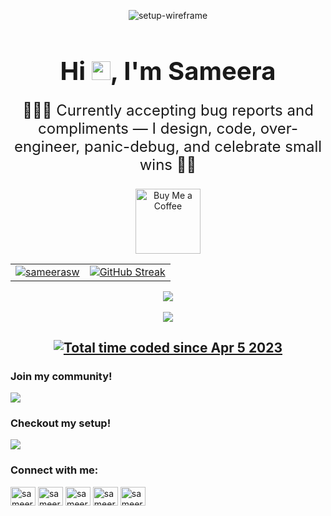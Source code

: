 <p align="center">
  <img src="https://github.com/user-attachments/assets/f4ebc8b4-a87f-49ed-a4b3-c16f377c2c8f" alt="setup-wireframe" />
</p>


<h1 align="center" style="border: none; font-size: 2.5rem; margin-bottom: 0;">
  Hi <img src="https://media.giphy.com/media/hvRJCLFzcasrR4ia7z/giphy.gif" width="30px" />, I'm Sameera
</h1>


<p align="center" style="border: none; font-weight: normal; font-size: 1.5rem;">
  👨🏻‍💻 Currently accepting bug reports and compliments — I design, code, over-engineer, panic-debug, and celebrate small wins 🎉😎
</p>

<p align="center">
  <a href="https://www.buymeacoffee.com/sameerasw" target="_blank" title="Buy Me a Coffee">
    <img src="https://iili.io/JoQl86x.md.png" alt="Buy Me a Coffee" width="104" />
  </a>
</p>

<table align="center">
<tr>
  <td>
<a href="https://sameerasw.netlify.app" target="blank"><img align="center" src="https://github-readme-stats.vercel.app/api?username=sameerasw&show_icons=true&count_private=true&theme=tokyonight" alt="sameerasw"/></a>
  </td>
  <td>
<!-- <a href="https://git.io/streak-stats"> <img src="http://github-readme-streak-stats.herokuapp.com?user=sameerasw&hide_border=true&background=7777ff&currStreakLabel=ffffff&date_format=j%20M%5B%20Y%5D" alt="Sameera Sandakelum's GitHub Readme Streak Stats" /> </a> -->
    <a href="https://git.io/streak-stats"><img src="https://git-hub-streak-stats.vercel.app?user=sameerasw&theme=transparent&hide_border=true&date_format=j%20M%5B%20Y%5D" alt="GitHub Streak" /></a>
  </td>
<tr>
</table>

<p align="center">
  <a href="https://skillicons.dev">
    <img src="https://skillicons.dev/icons?i=github,kotlin,html,css,js,ts,react,mui,figma,apple&theme=light&perline=10" />
  </a>
  <br/>
  <br/>
  <img src="https://github-readme-stats.vercel.app/api/wakatime?username=sameerasw&langs_count=20&layout=compact"/>
  
<h2 align="center"> <a href="https://wakatime.com/@sameerasw"><img src="https://wakatime.com/badge/user/87225cf9-1142-4c2b-a8a7-40a825681d5b.svg" alt="Total time coded since Apr 5 2023" /></a> </h2>
</p>

<h3>Join my community!</h3>
<a href="https://t.me/tidwib"><img src="https://github.com/sameerasw/sameerasw/assets/68902530/5c267437-9469-4cf6-a61f-440643bef877")></a>

<h3>Checkout my setup!</h3>
<a href="https://sameerasw.com/macos"><img src="https://github.com/user-attachments/assets/ad5535ce-dfac-47ff-9412-387a3ac5d20e")></a>

<h3 align="left">Connect with me:</h3>
<p align="left">
<a href="https://twitter.com/sameeraswdotcom" target="blank"><img align="center" src="https://raw.githubusercontent.com/rahuldkjain/github-profile-readme-generator/master/src/images/icons/Social/twitter.svg" alt="sameera_s_w" height="30" width="40" /></a>
<a href="https://linkedin.com/in/sameerasw" target="blank"><img align="center" src="https://raw.githubusercontent.com/rahuldkjain/github-profile-readme-generator/master/src/images/icons/Social/linked-in-alt.svg" alt="sameerasw" height="30" width="40" /></a>
<a href="https://fb.com/sameeraswdotcom" target="blank"><img align="center" src="https://raw.githubusercontent.com/rahuldkjain/github-profile-readme-generator/master/src/images/icons/Social/facebook.svg" alt="sameerasw" height="30" width="40" /></a>
<a href="https://instagram.com/sameeraswdotcom" target="blank"><img align="center" src="https://raw.githubusercontent.com/rahuldkjain/github-profile-readme-generator/master/src/images/icons/Social/instagram.svg" alt="sameera_s_w" height="30" width="40" /></a>
<a href="https://www.youtube.com/@sameerasw" target="blank"><img align="center" src="https://raw.githubusercontent.com/rahuldkjain/github-profile-readme-generator/master/src/images/icons/Social/youtube.svg" alt="sameerasw" height="30" width="40" /></a>
</p>
